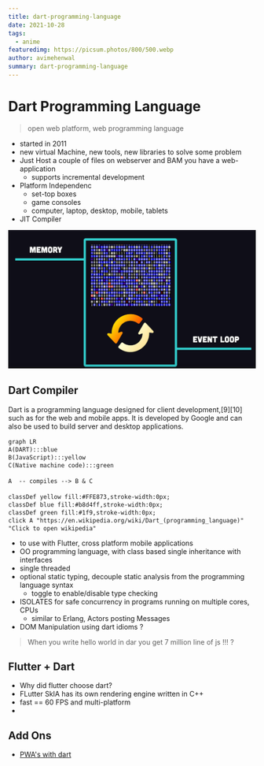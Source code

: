 ```yaml
---
title: dart-programming-language
date: 2021-10-28
tags:
  - anime
featuredimg: https://picsum.photos/800/500.webp
author: avimehenwal
summary: dart-programming-language
---
```


# Dart Programming Language

> open web platform, web programming language

- started in 2011
- new virtual Machine, new tools, new libraries to solve some problem
- Just Host a couple of files on webserver and BAM you have a web-application
  - supports incremental development
- Platform Independenc
  - set-top boxes
  - game consoles
  - computer, laptop, desktop, mobile, tablets
- JIT Compiler

![Dart isolate for concurrency](../.vuepress/public/img/mobile/dart-isolate-4-concurrency.png)

## Dart Compiler

Dart is a programming language designed for client development,[9][10] such as for the web and mobile apps. It is developed by Google and can also be used to build server and desktop applications.

```mermaid
graph LR
A(DART):::blue
B(JavaScript):::yellow
C(Native machine code):::green

A  -- compiles --> B & C

classDef yellow fill:#FFE873,stroke-width:0px;
classDef blue fill:#b8d4ff,stroke-width:0px;
classDef green fill:#1f9,stroke-width:0px;
click A "https://en.wikipedia.org/wiki/Dart_(programming_language)" "Click to open wikipedia"
```

- to use with Flutter, cross platform mobile applications
- OO programming language, with class based single inheritance with interfaces
- single threaded
- optional static typing, decouple static analysis from the programming language syntax
  - toggle to enable/disable type checking
- ISOLATES for safe concurrency in programs running on multiple cores, CPUs
  - similar to Erlang, Actors posting Messages
- DOM Manipulation using dart idioms ?

> When you write hello world in dar you get 7 million line of js !!! ?

## Flutter + Dart

- Why did flutter choose dart?
- FLutter SkIA has its own rendering engine written in C++
- fast == 60 FPS and multi-platform
-

## Add Ons

- [PWA's with dart](https://pub.dev/packages/pwa)

<Footer />
